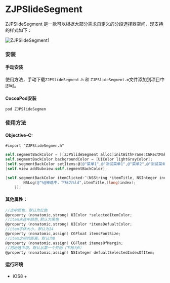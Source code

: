 # ZJPSlideSegment

ZJPSlideSegment 是一款可以根据大部分需求自定义的分段选择器空间，现支持的样式如下：

 ![ZJPSlideSegment1](http://blog.images.aaronzjp.cn/ZJPSlideSegment1.png)

### 安装

#### 手动安装

使用方法，手动下载`ZJPSlideSegment.h` 和 `ZJPSlideSegment.m`文件添加到项目中即可。

#### CocoaPod安装

`pod ZJPSlideSegmen`

### 使用方法

#### Objective-C:

`#import "ZJPSlideSegmen.h"`

```objective-c
self.segmentBackColor = [[ZJPSlideSegment alloc]initWithFrame:CGRectMake(0, 100, SCREEN_WIDTH, 40) Style:ZJPSegmentBackColorStyle];
self.segmentBackColor.backgroundColor = [UIColor lightGrayColor];
[self.segmentBackColor setItems:@[@"菜单1",@"测试菜单1",@"菜单2",@"测试菜单2"]];
[self.view addSubview:self.segmentBackColor];

[self.segmentBackColor itemClicked:^(NSString *itemTitle, NSInteger index) {
        NSLog(@"%@被选中，下标为%ld",itemTitle,(long)index);
    }];
```

#### 其他属性：

```objective-c
//选中颜色，默认为红色
@property (nonatomic,strong) UIColor *selectedItemColor;
//item未选中颜色,默认为黑色
@property (nonatomic,strong) UIColor *itemsDefualtColor;
//item字体大小，默认为14
@property (nonatomic,assign) CGFloat itemsFontSize;
//item之间的距离，默认为8
@property (nonatomic,assign) CGFloat itemesOfMargin;
//初始选中项，默认从第一个开始（下标为0）
@property (nonatomic,assign) NSInteger defualtSelectedIndexOfItem;

```

#### 运行环境

- iOS8 + 
